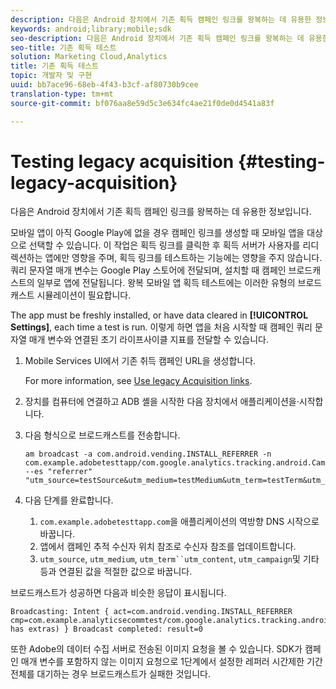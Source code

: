 ```yaml
---
description: 다음은 Android 장치에서 기존 획득 캠페인 링크를 왕복하는 데 유용한 정보입니다.
keywords: android;library;mobile;sdk
seo-description: 다음은 Android 장치에서 기존 획득 캠페인 링크를 왕복하는 데 유용한 정보입니다.
seo-title: 기존 획득 테스트
solution: Marketing Cloud,Analytics
title: 기존 획득 테스트
topic: 개발자 및 구현
uuid: bb7ace96-68eb-4f43-b3cf-af80730b9cee
translation-type: tm+mt
source-git-commit: bf076aa8e59d5c3e634fc4ae21f0de0d4541a83f

---
```



# Testing legacy acquisition {#testing-legacy-acquisition}

다음은 Android 장치에서 기존 획득 캠페인 링크를 왕복하는 데 유용한 정보입니다.

모바일 앱이 아직 Google Play에 없을 경우 캠페인 링크를 생성할 때 모바일 앱을 대상으로 선택할 수 있습니다. 이 작업은 획득 링크를 클릭한 후 획득 서버가 사용자를 리디렉션하는 앱에만 영향을 주며, 획득 링크를 테스트하는 기능에는 영향을 주지 않습니다. 쿼리 문자열 매개 변수는 Google Play 스토어에 전달되며, 설치할 때 캠페인 브로드캐스트의 일부로 앱에 전달됩니다. 왕복 모바일 앱 획득 테스트에는 이러한 유형의 브로드캐스트 시뮬레이션이 필요합니다.

The app must be freshly installed, or have data cleared in **[!UICONTROL Settings]**, each time a test is run. 이렇게 하면 앱을 처음 시작할 때 캠페인 쿼리 문자열 매개 변수와 연결된 초기 라이프사이클 지표를 전달할 수 있습니다.

1. Mobile Services UI에서 기존 취득 캠페인 URL을 생성합니다.

   For more information, see [Use legacy Acquisition links](/help/using/acquisition-main/c-marketing-links-builder/t-create-edit-adobe-links/c-use-legacy-acquisition-links/c-use-legacy-acquisition-links.md).
1. 장치를 컴퓨터에 연결하고 ADB 셸을 시작한 다음 장치에서 애플리케이션을·시작합니다.
1. 다음 형식으로 브로드캐스트를 전송합니다.

   ```
   am broadcast -a com.android.vending.INSTALL_REFERRER -n com.example.adobetesttapp/com.google.analytics.tracking.android.CampaignTrackingReceiver --es "referrer" "utm_source=testSource&utm_medium=testMedium&utm_term=testTerm&utm_content=testContent&utm_campaign=testCampaign&trackingcode=trackingvalue"
   ```

1. 다음 단계를 완료합니다.
   1. `com.example.adobetesttapp.com`을 애플리케이션의 역방향 DNS 시작으로 바꿉니다.
   1. 앱에서 캠페인 추적 수신자 위치 참조로 수신자 참조를 업데이트합니다.
   1. `utm_source`, `utm_medium`, `utm_term``utm_content`, `utm_campaign`및 기타 등과 연결된 값을 적절한 값으로 바꿉니다.

브로드캐스트가 성공하면 다음과 비슷한 응답이 표시됩니다.

```
Broadcasting: Intent { act=com.android.vending.INSTALL_REFERRER cmp=com.example.analyticsecommtest/com.google.analytics.tracking.android.AnalyticsReceiver has extras) } Broadcast completed: result=0
```

또한 Adobe의 데이터 수집 서버로 전송된 이미지 요청을 볼 수 있습니다. SDK가 캠페인 매개 변수를 포함하지 않는 이미지 요청으로 1단계에서 설정한 레퍼러 시간제한 기간 전체를 대기하는 경우 브로드캐스트가 실패한 것입니다.

